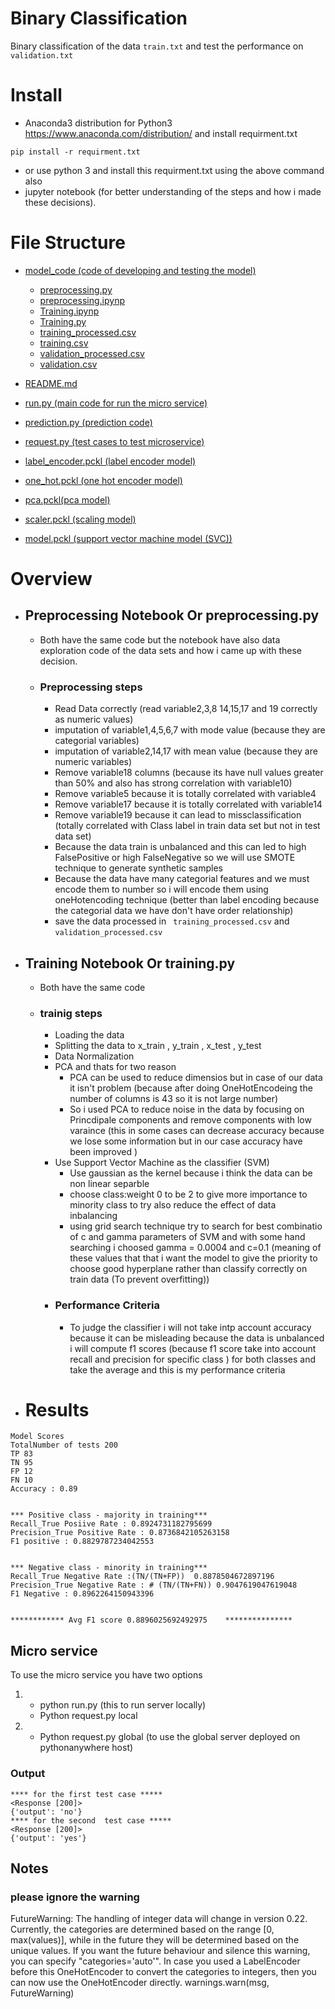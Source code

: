 # Binary Classification 
 Binary classification of the data ```train.txt``` and test the performance on ```validation.txt```
# Install
 - Anaconda3 distribution for  Python3 https://www.anaconda.com/distribution/
and install requirment.txt
```
pip install -r requirment.txt
```
 - or use python 3 and install this requirment.txt using the above command also 
- jupyter notebook (for better understanding of the steps and how i made these decisions).

# File Structure

 * [model_code (code of developing  and testing the model)](./dir2) 
   * [preprocessing.py](./dir2/file21.ext)
   * [preprocessing.ipynp](./dir2/file22.ext)
   * [Training.ipynp](./dir2/file23.ext)
   * [Training.py](./dir2/file23.ext)
   * [training_processed.csv](./dir2/file23.ext)
   * [training.csv](./dir2/file23.ext)
   * [validation_processed.csv](./dir2/file23.ext)
   * [validation.csv](./dir2/file23.ext)

   
 * [README.md](./README.md)
 * [run.py (main code for run the micro service)](./README.md)
 * [prediction.py (prediction code)](./README.md)
 * [request.py (test cases to test microservice)](./README.md)
 * [label_encoder.pckl (label encoder model)](./README.md)
 * [one_hot.pckl (one hot encoder model)](./README.md)
 * [pca.pckl(pca model)](./README.md)
 * [scaler.pckl (scaling model)](./README.md)
 * [model.pckl (support vector machine model (SVC))](./README.md)






# Overview 

- ## Preprocessing Notebook Or preprocessing.py 
  - Both have the same code but the notebook have also data exploration code of the data sets and how i came up with these decision. 
  - ### Preprocessing steps

    - Read Data correctly (read variable2,3,8 14,15,17 and 19 correctly as numeric values)
    - imputation of variable1,4,5,6,7 with mode value (because they are categorial variables)
    - imputation of variable2,14,17 with mean value (because they are numeric variables)
    - Remove variable18 columns (because its have null values greater than 50% and also has strong correlation with variable10)
    - Remove variable5 because it is totally correlated with variable4
    - Remove variable17 because it is totally correlated with variable14
    - Remove variable19 because it can lead to missclassification (totally correlated with Class label in train data set but not in test data set)
    - Because the data train is unbalanced and this can led to high FalsePositive or high FalseNegative so we will use SMOTE technique to generate synthetic samples
    - Because the data have many categorial features and we must encode them to number so i will encode them using oneHotencoding technique (better than label encoding because the categorial data we have don't have order relationship)
     - save the data processed in ``` training_processed.csv``` and ```validation_processed.csv```
 

- ## Training Notebook Or training.py 
  - Both have the same code 
  - ### trainig steps

    - Loading the data
    - Splitting the data to x_train , y_train , x_test , y_test
    - Data Normalization
    - PCA and thats for two reason
      - PCA can be used to reduce dimensios but in case of our data it isn't problem (because after doing OneHotEncodeing the number of columns is 43 so it is not large number)
      - So i used PCA to reduce noise in the data by focusing on Princdipale components and remove components with low varaince (this in some cases can decrease accuracy because we lose some information but in our case accuracy have been improved ) 
    - Use Support Vector Machine as the classifier (SVM)
      - Use gaussian as the kernel because i think the data can be non linear separble 
      - choose class:weight 0 to be 2 to give more importance to minority class to try also reduce the effect of data inbalancing
      - using grid search technique try to search for best combinatio of c and gamma parameters of SVM and with some hand searching i choosed gamma = 0.0004 and c=0.1 (meaning of these values that  that i want the model to give the priority to choose good hyperplane rather than classify correctly on train data (To prevent overfitting))
    - ### Performance Criteria
         - To judge the classifier i will not take intp account accuracy because it can be misleading because the data is unbalanced i will compute f1 scores (because f1 score take into account recall and precision for specific class ) for both classes and take the average and this is my performance criteria 

- # Results  
```
Model Scores  
TotalNumber of tests 200  
TP 83  
TN 95  
FP 12  
FN 10  
Accuracy : 0.89  


*** Positive class - majority in training***  
Recall_True Posiive Rate : 0.8924731182795699  
Precision_True Positive Rate : 0.8736842105263158  
F1 positive : 0.8829787234042553  


*** Negative class - minority in training***   
Recall_True Negative Rate :(TN/(TN+FP))  0.8878504672897196  
Precision_True Negative Rate : # (TN/(TN+FN)) 0.9047619047619048  
F1 Negative : 0.8962264150943396   


************ Avg F1 score 0.8896025692492975    ***************
```
## Micro service 
To use the micro service you have two options 
1.  * python run.py  (this to run server locally)
    * Python request.py local 
1.  * Python request.py global  (to use the global server deployed on pythonanywhere host)
### Output 
```
**** for the first test case *****
<Response [200]>
{'output': 'no'}
**** for the second  test case *****
<Response [200]>
{'output': 'yes'}
```

## Notes 
### please ignore the warning   
  FutureWarning: The handling of integer data will change in version 0.22. Currently, the categories are determined based on the range [0, max(values)], while in the future they will be determined based on the unique values.
If you want the future behaviour and silence this warning, you can specify "categories='auto'".
In case you used a LabelEncoder before this OneHotEncoder to convert the categories to integers, then you can now use the OneHotEncoder directly.
  warnings.warn(msg, FutureWarning)

  



